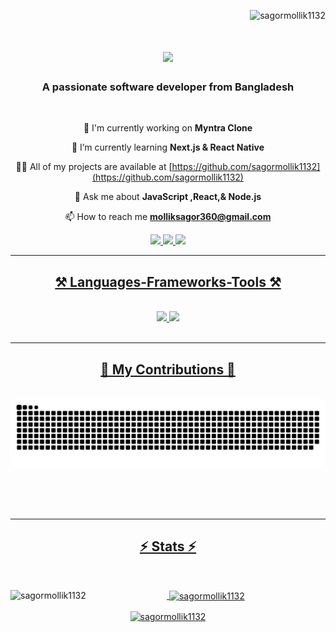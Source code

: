 <p align="right"> <img src="https://komarev.com/ghpvc/?username=sagormollik1132&label=Profile%20views&color=0e75b6&style=flat" alt="sagormollik1132" /> </p>

<h1 align="center">
    <img src="https://readme-typing-svg.herokuapp.com/?font=Righteous&size=35&center=true&vCenter=true&width=500&height=70&duration=4000&lines=Hi+There!+👋;+I'm+Sagor+Mollik!;" />
</h1>

<h3 align="center">A passionate software developer from Bangladesh</h3>

<br/>

<div align="center">

🔭 I'm currently working on **Myntra Clone**

🌱 I’m currently learning **Next.js & React Native**

👨‍💻 All of my projects are available at [https://github.com/sagormollik1132](https://github.com/sagormollik1132)

💬 Ask me about **JavaScript ,React,& Node.js**

📫 How to reach me **molliksagor360@gmail.com**

</div>

<div align="center"> 
  <a href="mailto:molliksagor360@gmail.com">
    <img src="https://img.shields.io/badge/Gmail-333333?style=for-the-badge&logo=gmail&logoColor=red" />
  </a>
  <a href="https://linkedin.com/in/sagor-mollick-97a35528b" target="_blank">
    <img src="https://img.shields.io/badge/LinkedIn-0077B5?style=for-the-badge&logo=linkedin&logoColor=white" target="_blank" />
  </a>
  <a href="https://sagormollik1132.github.io/PORTFOLIO/" target="_blank">
     <img src="https://img.shields.io/badge/Portfolio-FF5722?style=for-the-badge&logo=todoist&logoColor=white" target="_blank" /> 

</div>

<hr/>

<h2 align="center">⚒️ Languages-Frameworks-Tools ⚒️</h2>
<br/>
<div align="center">
    <img src="https://skillicons.dev/icons?i=react,bootstrap,mui,html,css,vscode,github,figma,tailwind,git,postman" />
    <img src="https://skillicons.dev/icons?i=nodejs,python,javascript,typescript,express,firebase,mongodb,c,sass,nextjs,mysql,redux" /><br>
</div>

<br/>
<hr/>

<div align="center">
  <h2>🐍 My Contributions 🐍</h2>
  <br>
  <img alt="snake eating my contributions" src="https://raw.githubusercontent.com/salesp07/salesp07/output/github-contribution-grid-snake.svg" />
  
  <br/><br/><br/>
</div>

<hr/>

<h2 align="center">⚡ Stats ⚡</h2>
<br>
<div align=center>
    
<p><img align="left" src="https://github-readme-stats.vercel.app/api/top-langs?username=sagormollik1132&show_icons=true&locale=en&layout=compact" alt="sagormollik1132" /></p>

<p>&nbsp;<img align="center" src="https://github-readme-stats.vercel.app/api?username=sagormollik1132&show_icons=true&locale=en" alt="sagormollik1132" /></p>

<p><img align="center" src="https://github-readme-streak-stats.herokuapp.com/?user=sagormollik1132&" alt="sagormollik1132" /></p>
</div>

<br/><br/>
